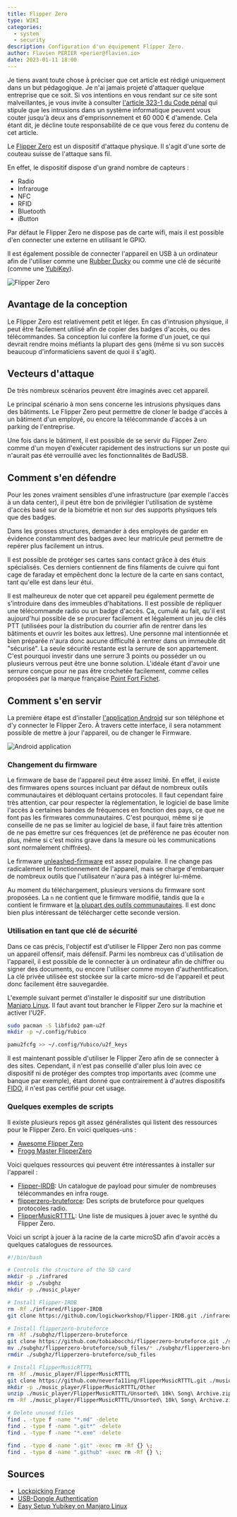 ```yaml
---
title: Flipper Zero
type: WIKI
categories:
  - system
  - security
description: Configuration d'un équipement Flipper Zero.
author: Flavien PERIER <perier@flavien.io>
date: 2023-01-11 18:00
---
```


Je tiens avant toute chose à préciser que cet article est rédigé uniquement dans un but pédagogique. Je n'ai jamais projeté d'attaquer quelque entreprise que ce soit. Si vos intentions en vous rendant sur ce site sont malveillantes, je vous invite à consulter [l'article 323-1 du Code pénal](https://www.legifrance.gouv.fr/codes/article_lc/LEGIARTI000030939438/) qui stipule que les intrusions dans un système informatique peuvent vous couter jusqu'à deux ans d'emprisonnement et 60 000 € d'amende. Cela étant dit, je décline toute responsabilité de ce que vous ferez du contenu de cet article.

Le [Flipper Zero](https://flipperzero.one/) est un dispositif d'attaque physique. Il s'agit d'une sorte de couteau suisse de l'attaque sans fil.

En effet, le dispositif dispose d'un grand nombre de capteurs :
- Radio
- Infrarouge
- NFC
- RFID
- Bluetooth
- iButton

Par défaut le Flipper Zero ne dispose pas de carte wifi, mais il est possible d'en connecter une externe en utilisant le GPIO.

Il est également possible de connecter l'appareil en USB à un ordinateur afin de l'utiliser comme une [Rubber Ducky](https://www.flavien.io/wiki/rubber-ducky.md) ou comme une clé de sécurité (comme une [YubiKey](https://www.yubico.com/)).

![Flipper Zero](https://medias.flavien.io/articles/flipper-zero/flipper-zero.webp)

## Avantage de la conception

Le Flipper Zero est relativement petit et léger. En cas d'intrusion physique, il peut être facilement utilisé afin de copier des badges d'accès, ou des télécommandes. Sa conception lui confère la forme d'un jouet, ce qui devrait rendre moins méfiants la plupart des gens (même si vu son succès beaucoup d'informaticiens savent de quoi il s'agit).

## Vecteurs d'attaque

De très nombreux scénarios peuvent être imaginés avec cet appareil.

Le principal scénario à mon sens concerne les intrusions physiques dans des bâtiments. Le Flipper Zero peut permettre de cloner le badge d'accès à un bâtiment d'un employé, ou encore la télécommande d'accès à un parking de l'entreprise.

Une fois dans le bâtiment, il est possible de se servir du Flipper Zero comme d'un moyen d'exécuter rapidement des instructions sur un poste qui n'aurait pas été verrouillé avec les fonctionnalités de BadUSB.

## Comment s'en défendre

Pour les zones vraiment sensibles d'une infrastructure (par exemple l'accès à un data center), il peut être bon de privilégier l'utilisation de système d'accès basé sur de la biométrie et non sur des supports physiques tels que des badges.

Dans les grosses structures, demander à des employés de garder en évidence constamment des badges avec leur matricule peut permettre de repérer plus facilement un intrus.

Il est possible de protéger ses cartes sans contact grâce à des étuis spécialisés. Ces derniers contiennent de fins filaments de cuivre qui font cage de faraday et empêchent donc la lecture de la carte en sans contact, tant qu'elle est dans leur étui.

Il est malheureux de noter que cet appareil peu également permette de s'introduire dans des immeubles d'habitations. Il est possible de répliquer une télécommande radio ou un badge d'accès. Ça, cumulé au fait, qu'il est aujourd'hui possible de se procurer facilement et légalement un jeu de clés PTT (utilisées pour la distribution du courrier afin de rentrer dans les bâtiments et ouvrir les boites aux lettres). Une personne mal intentionnée et bien préparée n'aura donc aucune difficulté à rentrer dans un immeuble dit "sécurisé". La seule sécurité restante est la serrure de son appartement. C'est pourquoi investir dans une serrure 3 points ou posséder un ou plusieurs verrous peut être une bonne solution. L'idéale étant d'avoir une serrure conçue pour ne pas être crochetée facilement, comme celles proposées par la marque française [Point Fort Fichet](https://www.fichet-pointfort.com/fr/fr/products/serrure-de-securite).

## Comment s'en servir

La première étape est d'installer [l'application Android](https://apkpure.com/fr/flipper-mobile-app/com.flipperdevices.app) sur son téléphone et d'y connecter le Flipper Zero. À travers cette interface, il sera notamment possible de mettre à jour l'appareil, ou de changer le Firmware.

![Android application](https://medias.flavien.io/articles/flipper-zero/android-app.webp)

### Changement du firmware

Le firmware de base de l'appareil peut être assez limité. En effet, il existe des firmwares opens sources incluant par défaut de nombreux outils communautaires et débloquant certains protocoles. Il faut cependant faire très attention, car pour respecter la réglementation, le logiciel de base limite l'accès à certaines bandes de fréquences en fonction des pays, ce que ne font pas les firmwares communautaires. C'est pourquoi, même si je conseille de ne pas se limiter au logiciel de base, il faut faire très attention de ne pas émettre sur ces fréquences (et de préférence ne pas écouter non plus, même si c'est moins grave dans la mesure où les communications sont normalement chiffrées).

Le firmware [unleashed-firmware](https://github.com/DarkFlippers/unleashed-firmware) est assez populaire. Il ne change pas radicalement le fonctionnement de l'appareil, mais se charge d'embarquer de nombreux outils que l'utilisateur n'aura pas à intégrer lui-même.

Au moment du téléchargement, plusieurs versions du firmware sont proposées. La `n` ne contient que le firmware modifié, tandis que la `e` contient le firmware et [la plupart des outils communautaires](https://github.com/xMasterX/all-the-plugins). Il est donc bien plus intéressant de télécharger cette seconde version.

### Utilisation en tant que clé de sécurité

Dans ce cas précis, l'objectif est d'utiliser le Flipper Zero non pas comme un appareil offensif, mais défensif. Parmi les nombreux cas d'utilisation de l'appareil, il est possible de le connecter à un ordinateur afin de chiffrer ou signer des documents, ou encore l'utiliser comme moyen d'authentification. La clé privée utilisée est stockée sur la carte micro-sd de l'appareil et peut donc facilement être sauvegardée.

L'exemple suivant permet d'installer le dispositif sur une distribution [Manjaro Linux](https://manjaro.org/). Il faut avant tout brancher le Flipper Zero sur la machine et activer l'U2F.

```bash
sudo pacman -S libfido2 pam-u2f
mkdir -p ~/.config/Yubico

pamu2fcfg >> ~/.config/Yubico/u2f_keys
```

Il est maintenant possible d'utiliser le Flipper Zero afin de se connecter à des sites. Cependant, il n'est pas conseillé d'aller plus loin avec ce dispositif ni de protéger des comptes trop importants avec (comme une banque par exemple), étant donné que contrairement à d'autres dispositifs [FIDO](https://www.yubico.com/authentication-standards/fido2/), il n'est pas certifié pour cet usage.

### Quelques exemples de scripts

Il existe plusieurs repos git assez généralistes qui listent des ressources pour le Flipper Zero. En voici quelques-uns :

- [Awesome Flipper Zero](https://github.com/djsime1/awesome-flipperzero)
- [Frogg Master FlipperZero](https://github.com/FroggMaster/FlipperZero)

Voici quelques ressources qui peuvent être intéressantes à installer sur l'appareil :

- [Flipper-IRDB](https://github.com/logickworkshop/Flipper-IRDB): Un catalogue de payload pour simuler de nombreuses télécommandes en infra rouge.
- [flipperzero-bruteforce](https://github.com/tobiabocchi/flipperzero-bruteforce): Des scripts de bruteforce pour quelques protocoles radio.
- [FlipperMusicRTTTL](https://github.com/neverfa11ing/FlipperMusicRTTTL.git): Une liste de musiques à jouer avec le synthé du Flipper Zero.


Voici un script à jouer à la racine de la carte microSD afin d'avoir accès a quelques catalogues de ressources.

```bash
#!/bin/bash

# Controls the structure of the SD card
mkdir -p ./infrared
mkdir -p ./subghz
mkdir -p ./music_player

# Install Flipper-IRDB
rm -Rf ./infrared/Flipper-IRDB
git clone https://github.com/logickworkshop/Flipper-IRDB.git ./infrared/Flipper-IRDB

# Install flipperzero-bruteforce
rm -Rf ./subghz/flipperzero-bruteforce
git clone https://github.com/tobiabocchi/flipperzero-bruteforce.git ./subghz/flipperzero-bruteforce
mv ./subghz/flipperzero-bruteforce/sub_files/* ./subghz/flipperzero-bruteforce
rmdir ./subghz/flipperzero-bruteforce/sub_files

# Install FlipperMusicRTTTL
rm -Rf ./music_player/FlipperMusicRTTTL
git clone https://github.com/neverfa11ing/FlipperMusicRTTTL.git ./music_player/FlipperMusicRTTTL
mkdir -p ./music_player/FlipperMusicRTTTL/Other
unzip ./music_player/FlipperMusicRTTTL/Unsorted\ 10k\ Song\ Archive.zip -d ./music_player/FlipperMusicRTTTL/Other
rm -Rf ./music_player/FlipperMusicRTTTL/Unsorted\ 10k\ Song\ Archive.zip

# Delete unused files
find . -type f -name "*.md" -delete
find . -type f -name ".git*" -delete
find . -type f -name "*.exe" -delete

find . -type d -name ".git" -exec rm -Rf {} \;
find . -type d -name ".github" -exec rm -Rf {} \;
```

## Sources

- [Lockpicking France](https://lockpickingfrance.org/#victime)
- [USB-Dongle Authentication](https://www.dongleauth.com/)
- [Easy Setup Yubikey on Manjaro Linux](https://credibledev.com/easy-setup-yubikey-on-manjaro-linux/)
